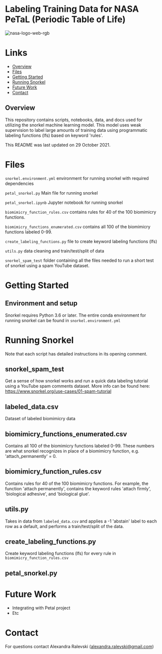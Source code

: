 # Labeling Training Data for NASA PeTaL (Periodic Table of Life)

![nasa-logo-web-rgb](https://user-images.githubusercontent.com/68359251/138969060-f239955e-e5a3-4633-88d7-592fcaaa3877.png)

# Links
 * [Overview](#overview)
 * [Files](#files)
 * [Getting Started](#getting-started)
 * [Running Snorkel](#running-snorkel)
 * [Future Work](#future-work)
 * [Contact](#contact)
  
## Overview

This repository contains scripts, notebooks, data, and docs used for utilizing the snorkel machine learning model. This model uses weak supervision to label large amounts of training data using programmatic labeling functions (lfs) based on keyword 'rules'.

This README was last updated on 29 October 2021.

# Files

```snorkel.environment.yml``` environment for running snorkel with required dependencies

```petal_snorkel.py``` Main file for running snorkel

```petal_snorkel.ipynb``` Jupyter notebook for running snorkel

```biomimicry_function_rules.csv``` contains rules for 40 of the 100 biomimicry functions.

```biomimicry_functions_enumerated.csv``` contains all 100 of the biomimicry functions labeled 0-99.

```create_labeling_functions.py``` file to create keyword labeling functions (lfs)

```utils.py``` data cleaning and train/test/split of data

```snorkel_spam_test``` folder containing all the files needed to run a short test of snorkel using a spam YouTube dataset.

# Getting Started
## Environment and setup

Snorkel requires Python 3.6 or later. The entire conda environment for running snorkel can be found in  ```snorkel.environment.yml```

# Running Snorkel
Note that each script has detailed instructions in its opening comment.

## snorkel_spam_test
Get a sense of how snorkel works and run a quick data labeling tutorial using a YouTube spam comments dataset. More info can be found here: https://www.snorkel.org/use-cases/01-spam-tutorial

## labeled_data.csv
Dataset of labeled biomimicry data

## biomimicry_functions_enumerated.csv
Contains all 100 of the biomimicry functions labeled 0-99. These numbers are what snorkel recognizes in place of a biomimicry function, e.g. 'attach_permanently' = 0.

## biomimicry_function_rules.csv
Contains rules for 40 of the 100 biomimicry functions. For example, the function 'attach permanently', contains the keyword rules 'attach firmly', 'biological adhesive', and 'biological glue'.

## utils.py
Takes in data from ```labeled_data.csv``` and applies a -1 'abstain' label to each row as a default, and performs a train/test/split of the data.

## create_labeling_functions.py
Create keyword labeling functions (lfs) for every rule in ```biomimicry_function_rules.csv```

## petal_snorkel.py

# Future Work
 * Integrating with Petal project
 * Etc

# Contact
For questions contact Alexandra Ralevski (alexandra.ralevski@gmail.com)





